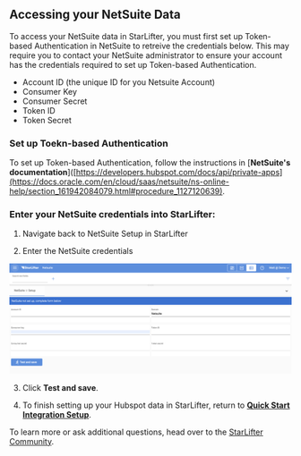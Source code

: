 ## Accessing your NetSuite Data

To access your NetSuite data in StarLifter, you must first set up Token-based Authentication in NetSuite to retreive the credentials below. This may require you to contact your NetSuite administrator to ensure your account has the credentials required to set up Token-based Authentication.

* Account ID (the unique ID for you Netsuite Account)
* Consumer Key
* Consumer Secret
* Token ID
* Token Secret

### Set up Toekn-based Authentication
To set up Token-based Authentication, follow the instructions in [**NetSuite's documentation**]([https://developers.hubspot.com/docs/api/private-apps](https://docs.oracle.com/en/cloud/saas/netsuite/ns-online-help/section_161942084079.html#procedure_1127120639).


### Enter your NetSuite credentials into StarLifter:

1. Navigate back to NetSuite Setup in StarLifter

2. Enter the NetSuite credentials

<img src="../assets/netsuite_creds01.png"  style="width:800px" class="border"></img>

3. Click **Test and save**.

4. To finish setting up your Hubspot data in StarLifter, return to [**Quick Start Integration Setup**](https://docs.starlifter.io/#/how_to/quick_start_integrations).


To learn more or ask additional questions, head over to the [StarLifter Community](https://community.starlifter.io).
